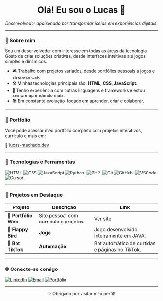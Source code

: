 <h1 align="center">Olá! Eu sou o Lucas 👋</h1>

<p align="center">
  <em>Desenvolvedor apaixonado por transformar ideias em experiências digitais.</em>
</p>

---

### 🚀 Sobre mim

Sou um desenvolvedor com interesse em todas as áreas da tecnologia. Gosto de criar soluções criativas, desde interfaces intuitivas até jogos simples e dinâmicos.

- 🎮 Trabalho com projetos variados, desde portfólios pessoais a jogos e sistemas web.
- 🛠️ Minhas tecnologias principais são: **HTML**, **CSS**, **JavaScript**.
- 🧩 Tenho experiência com outras linguagens e frameworks e estou sempre aprendendo mais.
- 📚 Em constante evolução, focado em aprender, criar e colaborar.

---

### 💼 Portfólio

Você pode acessar meu portfólio completo com projetos interativos, currículo e mais em:

🔗 [lucas-machado.dev](https://lucas-c-machado.github.io/Portfolio/)

---

### 📌 Tecnologias e Ferramentas

![HTML](https://img.shields.io/badge/-HTML5-E34F26?style=flat-square&logo=html5&logoColor=white)
![CSS](https://img.shields.io/badge/-CSS3-1572B6?style=flat-square&logo=css3)
![JavaScript](https://img.shields.io/badge/-JavaScript-F7DF1E?style=flat-square&logo=javascript&logoColor=black)
![Python]().
![PHP]().
![Git](https://img.shields.io/badge/-Git-F05032?style=flat-square&logo=git&logoColor=white)
![GitHub]().
![VSCode](https://img.shields.io/badge/-VSCode-007ACC?style=flat-square&logo=visual-studio-code)
![Cursor]().



---

### 🧠 Projetos em Destaque

| Projeto | Descrição | Link |
|--------|-----------|------|
| 🎨 **Portfólio Web** | Site pessoal com currículo e projetos. | [Ver site](https://lucas-c-machado.github.io/Portfolio/) |
| 🐤 **Flappy Bird** | **Jogo** | Jogo desenvolvido Inteiramente em JAVA. | [Ver jogo] (https://github.com/Lucas-C-Machado/Flappy-Bird) |
| 🤖 **Bot TikTok** | **Automação** | Bot automático de curtidas e páginas no TikTok. | [Ver automação] (https://github.com/Lucas-C-Machado/Bot-TikTok) |

---

### 🌐 Conecte-se comigo

[![LinkedIn](https://img.shields.io/badge/-LinkedIn-blue?style=flat-square&logo=linkedin&logoColor=white)](https://www.linkedin.com/in/lucas-c-machado-80090b307/)
[![Email](https://img.shields.io/badge/-Email-red?style=flat-square&logo=gmail&logoColor=white)](mailto:lucascamponogaramachado@gmail.com)
[![Portfólio](https://img.shields.io/badge/-Portf%C3%B3lio-000?style=flat-square&logo=firefox&logoColor=white)](https://lucas-c-machado.github.io/Portfolio/)

---

<p align="center">✨ Obrigado por visitar meu perfil!</p>
